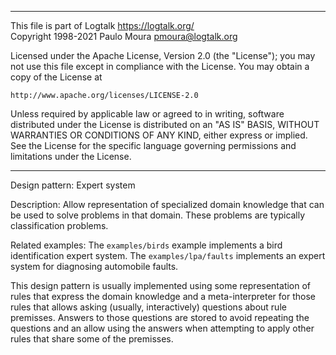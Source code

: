 ________________________________________________________________________

This file is part of Logtalk <https://logtalk.org/>  
Copyright 1998-2021 Paulo Moura <pmoura@logtalk.org>

Licensed under the Apache License, Version 2.0 (the "License");
you may not use this file except in compliance with the License.
You may obtain a copy of the License at

    http://www.apache.org/licenses/LICENSE-2.0

Unless required by applicable law or agreed to in writing, software
distributed under the License is distributed on an "AS IS" BASIS,
WITHOUT WARRANTIES OR CONDITIONS OF ANY KIND, either express or implied.
See the License for the specific language governing permissions and
limitations under the License.
________________________________________________________________________


Design pattern:
	Expert system

Description:
	Allow representation of specialized domain knowledge that can
	be used to solve problems in that domain. These problems are
	typically classification problems.

Related examples:
	The `examples/birds` example implements a bird identification
	expert system. The `examples/lpa/faults` implements an expert
	system for diagnosing automobile faults.

This design pattern is usually implemented using some representation of
rules that express the domain knowledge and a meta-interpreter for those
rules that allows asking (usually, interactively) questions about rule
premisses. Answers to those questions are stored to avoid repeating the
questions and an allow using the answers when attempting to apply other
rules that share some of the premisses.
